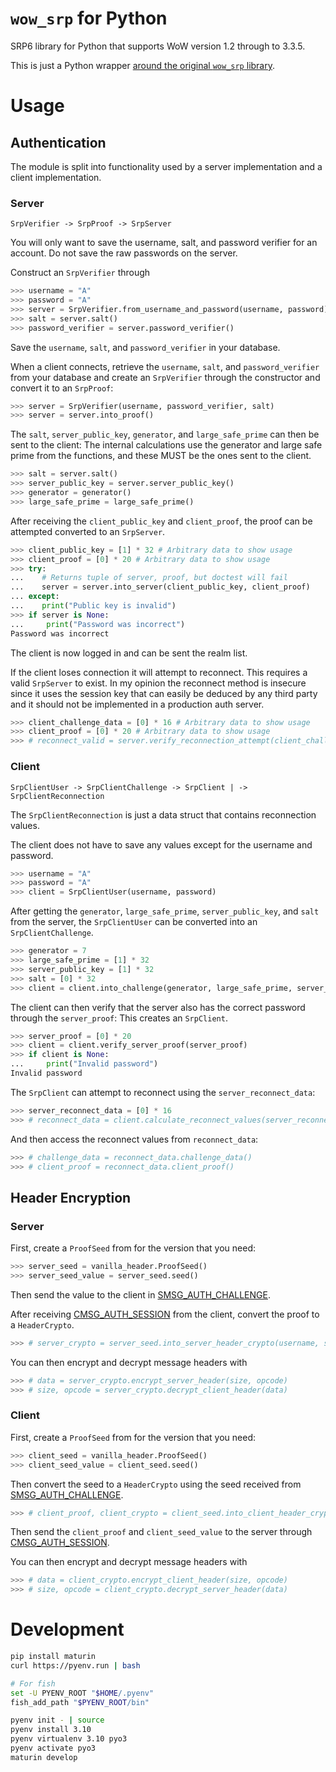 # `wow_srp` for Python

SRP6 library for Python that supports WoW version 1.2 through to 3.3.5.

This is just a Python wrapper [around the original `wow_srp` library](https://github.com/gtker/wow_srp).

# Usage

## Authentication

The module is split into functionality used by a server implementation and a client implementation.

### Server

```text
SrpVerifier -> SrpProof -> SrpServer
```

You will only want to save the username, salt, and password verifier for an account.
Do not save the raw passwords on the server.

Construct an `SrpVerifier` through

```python
>>> username = "A"
>>> password = "A"
>>> server = SrpVerifier.from_username_and_password(username, password)
>>> salt = server.salt()
>>> password_verifier = server.password_verifier()
```

Save the `username`, `salt`, and `password_verifier` in your database.

When a client connects, retrieve the `username`, `salt`, and `password_verifier` from your database and create
an `SrpVerifier` through the constructor and convert it to an `SrpProof`:

```python
>>> server = SrpVerifier(username, password_verifier, salt)
>>> server = server.into_proof()
```

The `salt`, `server_public_key`, `generator`, and `large_safe_prime` can then be sent to the client:
The internal calculations use the generator and large safe prime from the functions, and these MUST
be the ones sent to the client.

```python
>>> salt = server.salt()
>>> server_public_key = server.server_public_key()
>>> generator = generator()
>>> large_safe_prime = large_safe_prime()
```

After receiving the `client_public_key` and `client_proof`, the proof can be attempted converted to an `SrpServer`.

```python
>>> client_public_key = [1] * 32 # Arbitrary data to show usage
>>> client_proof = [0] * 20 # Arbitrary data to show usage
>>> try:
...    # Returns tuple of server, proof, but doctest will fail
...    server = server.into_server(client_public_key, client_proof)
... except:
...    print("Public key is invalid")
>>> if server is None:
...     print("Password was incorrect")
Password was incorrect
```

The client is now logged in and can be sent the realm list.

If the client loses connection it will attempt to reconnect.
This requires a valid `SrpServer` to exist.
In my opinion the reconnect method is insecure since it uses the session key that can easily be deduced
by any third party and it should not be implemented in a production auth server.

```python
>>> client_challenge_data = [0] * 16 # Arbitrary data to show usage
>>> client_proof = [0] * 20 # Arbitrary data to show usage
>>> # reconnect_valid = server.verify_reconnection_attempt(client_challenge_data, client_proof)
```

### Client

```text
SrpClientUser -> SrpClientChallenge -> SrpClient | -> SrpClientReconnection
```
The `SrpClientReconnection` is just a data struct that contains reconnection values.

The client does not have to save any values except for the username and password.

```python
>>> username = "A"
>>> password = "A"
>>> client = SrpClientUser(username, password)
```

After getting the `generator`, `large_safe_prime`, `server_public_key`, and `salt` from the server,
the `SrpClientUser` can be converted into an `SrpClientChallenge`.

```python
>>> generator = 7
>>> large_safe_prime = [1] * 32
>>> server_public_key = [1] * 32
>>> salt = [0] * 32
>>> client = client.into_challenge(generator, large_safe_prime, server_public_key, salt)
```

The client can then verify that the server also has the correct password through the `server_proof`:
This creates an `SrpClient`.

```python
>>> server_proof = [0] * 20
>>> client = client.verify_server_proof(server_proof)
>>> if client is None:
...     print("Invalid password")
Invalid password
```

The `SrpClient` can attempt to reconnect using the `server_reconnect_data`:

```python
>>> server_reconnect_data = [0] * 16
>>> # reconnect_data = client.calculate_reconnect_values(server_reconnect_data)
```

And then access the reconnect values from `reconnect_data`:

```python
>>> # challenge_data = reconnect_data.challenge_data()
>>> # client_proof = reconnect_data.client_proof()
```

## Header Encryption

### Server

First, create a `ProofSeed` from for the version that you need:

```python
>>> server_seed = vanilla_header.ProofSeed()
>>> server_seed_value = server_seed.seed()
```

Then send the value to the client in
[SMSG_AUTH_CHALLENGE](https://gtker.com/wow_messages/docs/smsg_auth_challenge.html).

After receiving [CMSG_AUTH_SESSION](https://gtker.com/wow_messages/docs/cmsg_auth_session.html)
from the client, convert the proof to a `HeaderCrypto`.

```python
>>> # server_crypto = server_seed.into_server_header_crypto(username, session_key, client_proof, client_seed)
```

You can then encrypt and decrypt message headers with

```python
>>> # data = server_crypto.encrypt_server_header(size, opcode)
>>> # size, opcode = server_crypto.decrypt_client_header(data)
```

### Client

First, create a `ProofSeed` from for the version that you need:

```python
>>> client_seed = vanilla_header.ProofSeed()
>>> client_seed_value = client_seed.seed()
```

Then convert the seed to a `HeaderCrypto` using the seed received from
[SMSG_AUTH_CHALLENGE](https://gtker.com/wow_messages/docs/smsg_auth_challenge.html).

```python
>>> # client_proof, client_crypto = client_seed.into_client_header_crypto(username, session_key, server_seed)
```

Then send the `client_proof` and `client_seed_value` to the server through
[CMSG_AUTH_SESSION](https://gtker.com/wow_messages/docs/cmsg_auth_session.html).

You can then encrypt and decrypt message headers with

```python
>>> # data = client_crypto.encrypt_client_header(size, opcode)
>>> # size, opcode = client_crypto.decrypt_server_header(data)
```

# Development

```bash
pip install maturin
curl https://pyenv.run | bash

# For fish
set -U PYENV_ROOT "$HOME/.pyenv"
fish_add_path "$PYENV_ROOT/bin"

pyenv init - | source
pyenv install 3.10
pyenv virtualenv 3.10 pyo3
pyenv activate pyo3
maturin develop
```
